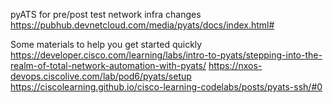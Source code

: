 pyATS for pre/post test network infra changes
https://pubhub.devnetcloud.com/media/pyats/docs/index.html#

Some materials to help you get started quickly
https://developer.cisco.com/learning/labs/intro-to-pyats/stepping-into-the-realm-of-total-network-automation-with-pyats/
https://nxos-devops.ciscolive.com/lab/pod6/pyats/setup
https://ciscolearning.github.io/cisco-learning-codelabs/posts/pyats-ssh/#0